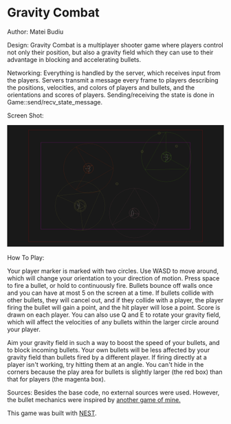 # Gravity Combat

Author: Matei Budiu

Design: Gravity Combat is a multiplayer shooter game where players control not only their position, but also a gravity field which they
can use to their advantage in blocking and accelerating bullets.

Networking: Everything is handled by the server, which receives input from the players. Servers transmit a message every frame to players 
describing the positions, velocities, and colors of players and bullets, and the orientations and scores of players. Sending/receiving
the state is done in Game::send/recv_state_message.

Screen Shot:

![Screen Shot](screenshot.png)

How To Play:

Your player marker is marked with two circles. Use WASD to move around, which will change your orientation to your direction of motion.
Press space to fire a bullet, or hold to continuously fire. Bullets bounce off walls once and you can have at most 5 on the screen at a time.
If bullets collide with other bullets, they will cancel out, and if they collide with a player, the player firing the bullet will
gain a point, and the hit player will lose a point. Score is drawn on each player. You can also use Q and E to rotate your gravity
field, which will affect the velocities of any bullets within the larger circle around your player.

Aim your gravity field in such a way to boost the speed of your bullets, and to block incoming bullets. Your own bullets will be less
affected by your gravity field than bullets fired by a different player. If firing directly at a player isn't working, try hitting them at an angle.
You can't hide in the corners because the play area for bullets is slightly larger (the red box) than that for players (the magenta box).

Sources: Besides the base code, no external sources were used. However, the bullet mechanics were inspired by [another game of mine.](https://github.com/aehmttw/tanks)

This game was built with [NEST](NEST.md).

